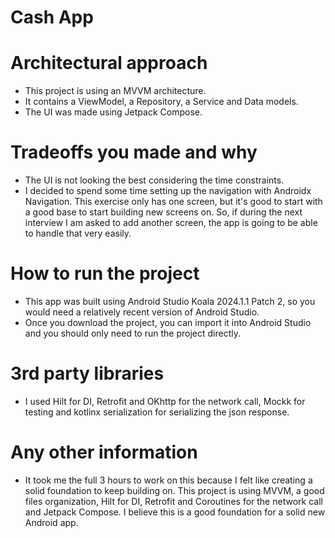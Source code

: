 # Cash App

# Architectural approach
* This project is using an MVVM architecture.
* It contains a ViewModel, a Repository, a Service and Data models.
* The UI was made using Jetpack Compose.

# Tradeoffs you made and why
* The UI is not looking the best considering the time constraints. 
* I decided to spend some time setting up the navigation with Androidx Navigation. This exercise only
has one screen, but it's good to start with a good base to start building new screens on. So,
if during the next interview I am asked to add another screen, the app is going to be able to handle
that very easily.


# How to run the project
* This app was built using Android Studio Koala 2024.1.1 Patch 2, so you would need a relatively recent 
version of Android Studio.
* Once you download the project, you can import it into Android Studio and you should only need to 
run the project directly.

# 3rd party libraries
* I used Hilt for DI, Retrofit and OKhttp for the network call, Mockk for testing and kotlinx serialization
for serializing the json response.


# Any other information
* It took me the full 3 hours to work on this because I felt like creating a solid foundation to keep
building on. This project is using MVVM, a good files organization, Hilt for DI, Retrofit and Coroutines 
for the network call and Jetpack Compose. I believe this is a good foundation for a solid new Android app.
